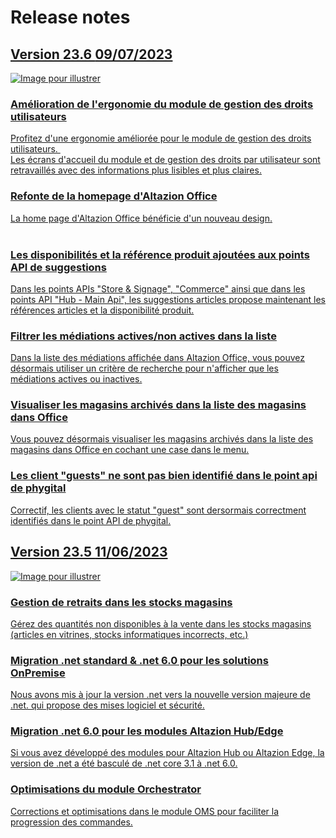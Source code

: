 <div class='releaseNotesGlobal'>
<h1>Release notes</h1>
<a href='23_6.html'>
<div class='release'>
<div class='titreEtDate'>
<div class='version'><h2>Version 23.6 <span class='dateSortie'>09/07/2023</span></h2></div>
</div>
<div class='descripEtImage'>
<img src='https://aide.altazion.com/fr-fr/ressources/roadmap/altazion-office-home.jpg' class='imageEnAvant' alt='Image pour illustrer' />
<div class='lesItems'>
<div class='item highlight'>
<h3>Amélioration de l'ergonomie du module de gestion des droits utilisateurs</h3>
<div>Profitez d'une ergonomie améliorée pour le module de gestion des droits utilisateurs.&nbsp;<br> </div><div>Les écrans d'accueil du module et de gestion des droits par utilisateur sont retravaillés avec des informations plus lisibles et plus claires. </div>
</div>
<div class='item highlight'>
<h3>Refonte de la homepage d'Altazion Office</h3>
<div>La home page d'Altazion Office bénéficie d'un nouveau design. </div><div><br> </div>
</div>
<div class='item'>
<h3>Les disponibilités et la référence produit ajoutées aux points API de suggestions</h3>
<div>Dans les points APIs &quot;Store &amp; Signage&quot;, &quot;Commerce&quot; ainsi que dans les points API &quot;Hub - Main Api&quot;, les suggestions articles propose maintenant les références articles et la disponibilité produit. </div>
</div>
<div class='item'>
<h3>Filtrer les médiations actives/non actives dans la liste</h3>
<div>Dans la liste des médiations affichée dans Altazion Office, vous pouvez désormais utiliser un critère de recherche pour n'afficher que les médiations actives ou inactives. </div>
</div>
<div class='item'>
<h3>Visualiser les magasins archivés dans la liste des magasins dans Office</h3>
<div>Vous pouvez désormais visualiser les magasins archivés dans la liste des magasins dans Office en cochant une case dans le menu.<br> </div><div> </div><div> </div>
</div>
<div class='item'>
<h3>Les client "guests" ne sont pas bien identifié dans le point api de phygital</h3>
<div>Correctif, les clients avec le statut &quot;guest&quot; sont dersormais correctment identifiés dans le point API de phygital. </div>
</div>
</div>
</div>
</div>
</a>
<a href='23_5.html'>
<div class='release'>
<div class='titreEtDate'>
<div class='version'><h2>Version 23.5 <span class='dateSortie'>11/06/2023</span></h2></div>
</div>
<div class='descripEtImage'>
<img src='https://aide.altazion.com/fr-fr/ressources/roadmap/2023/qte-retiree-stock-magasin.png' class='imageEnAvant' alt='Image pour illustrer' />
<div class='lesItems'>
<div class='item highlight'>
<h3>Gestion de retraits dans les stocks magasins</h3>
<div>Gérez des quantités non disponibles à la vente dans les stocks magasins (articles en vitrines, stocks informatiques incorrects, etc.) </div>
</div>
<div class='item'>
<h3>Migration .net standard & .net 6.0 pour les solutions OnPremise</h3>
<div>Nous avons mis à jour la version .net vers la nouvelle version majeure de .net. qui propose&nbsp;<span>des mises logiciel et sécurité.</span> </div>
</div>
<div class='item'>
<h3>Migration .net 6.0 pour les modules Altazion Hub/Edge</h3>
<div>Si vous avez développé des modules pour Altazion Hub ou Altazion Edge, la version de .net a été basculé de .net core 3.1 à .net 6.0. </div>
</div>
<div class='item'>
<h3>Optimisations du module Orchestrator</h3>
<div>Corrections et optimisations dans le module OMS pour faciliter la progression des commandes. </div>
</div>
</div>
</div>
</div>
</a>
</div>


